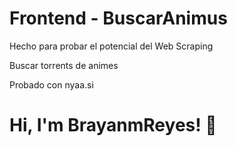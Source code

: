 
# Frontend - BuscarAnimus
Hecho para probar el potencial del Web Scraping

Buscar torrents de animes

Probado con nyaa.si


# Hi, I'm BrayanmReyes! 👋

